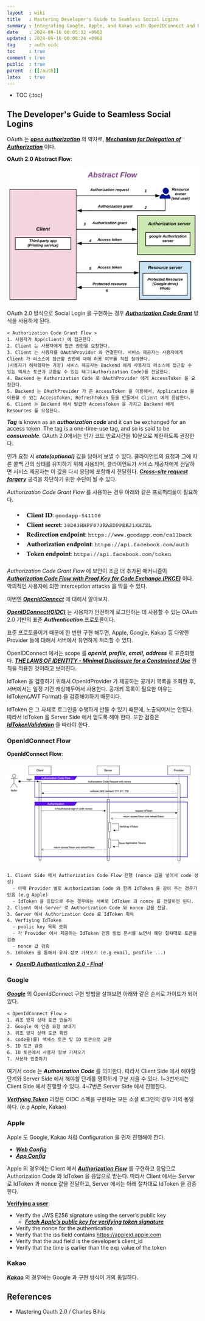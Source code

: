 ```yaml
---
layout  : wiki
title   : Mastering Developer's Guide to Seamless Social Logins
summary : Integrating Google, Apple, and Kakao with OpenIDConnect and OAuth
date    : 2024-09-16 00:05:32 +0900
updated : 2024-09-16 00:08:24 +0900
tag     : auth oidc
toc     : true
comment : true
public  : true
parent  : [[/auth]]
latex   : true
---
```

* TOC
{:toc}

## The Developer's Guide to Seamless Social Logins

OAuth 는 ___[open authorization](https://en.wikipedia.org/wiki/OAuth)___ 의 약자로, ___[Mechanism for Delegation of Authorization](https://security.stackexchange.com/questions/133065/why-is-it-a-bad-idea-to-use-plain-oauth2-for-authentication/134280#134280)___ 이다.

__OAuth 2.0 Abstract Flow__:

![](/resource/wiki/auth-social-login/abstract-flow.png)

OAuth 2.0 방식으로 Social Login 을 구현하는 경우 ___[Authorization Code Grant](https://datatracker.ietf.org/doc/html/rfc6749#section-4.1)___ 방식을 사용하게 된다.

```
< Authorization Code Grant Flow >
1. 사용자가 App(client) 에 접근한다.
2. Client 는 사용자에게 접근 권한을 요청한다.
3. Client 는 사용자를 OAuthProvider 와 연결한다. 서비스 제공자는 사용자에게 Client 가 리소스에 접근할 권한에 대해 허용 여부를 직접 질의한다.
(사용자가 허락했다는 가정) 서비스 제공자는 Backend 에게 사용자의 리소스에 접근할 수 있는 액세스 토큰과 교환할 수 있는 태그(Authorization Code)를 전달한다.
4. Backend 는 Authorization Code 로 OAuthProvider 에게 AccessToken 을 요청한다.
5. Backend 는 OAuthProvider 가 준 AccessToken 을 이용해서, Application 을 이용할 수 있는 AccessToken, RefreshToken 등을 만들어서 Client 에게 응답한다.
6. Client 는 Backend 에서 발급한 AccessToken 을 가지고 Backend 에게 Resources 를 요청한다.
```

___Tag___ is known as an ___authorization code___ and it can be exchanged for an access token. The tag is a one-time-use tag, and so is said
to be ___consumable___.  OAuth 2.0에서는 인가 코드 만료시간을 10분으로 제한하도록 권장한다.

인가 요청 시 ___state(optional)___ 값을 담아서 보낼 수 있다. 클라이언트의 요청과 그에 따른 콜백 간의 상태를 유지하기 위해 사용되며, 클라이언트가 서비스 제공자에게 전달하면 서비스 제공자는 이 값을 다시 응답에 포함해서 전달한다. ___[Cross-site request forgery](https://en.wikipedia.org/wiki/Cross-site_request_forgery)___ 공격을 차단하기 위한 수단이 될 수 있다.

_Authorization Code Grant Flow_ 를 사용하는 경우 아래와 같은 프로퍼티들이 필요하다.

![](/resource/wiki/auth-social-login/properties.png)

_Authorization Code Grant Flow_ 에 보안이 조금 더 추가된 매커니즘이 ___[Authorization Code Flow with Proof Key for Code Exchange (PKCE)](https://baekjungho.github.io/wiki/auth/auth-oidc/)___ 이다.
악의적인 사용자에 의한 interception attacks 을 막을 수 있다.

이번엔 ___[OpenIdConnect](https://openid.net/developers/how-connect-works/)___ 에 대해서 알아보자.

___[OpenIDConnect(OIDC)](https://en.wikipedia.org/wiki/OpenID)___ 는 사용자가 안전하게 로그인하는 데 사용할 수 있는 OAuth 2.0 기반의 표준 ___Authentication___ 프로토콜이다.

표준 프로토콜이기 때문에 한 번만 구현 해두면, Apple, Google, Kakao 등 다양한 Provider 들에 대해서 서버에서 유연하게 처리할 수 있다.

OpenIDConnect 에서는 scope 를 ___openid, profile, email, address___ 로 표준화했다. ___[THE LAWS OF IDENTITY - Minimal Disclosure for a Constrained Use](https://baekjungho.github.io/wiki/auth/auth-the-laws-of-identity/)___ 원칙을 적용한 것이라고 보여진다.

IdToken 을 검증하기 위해서 OpenIdProvider 가 제공하는 공개키 목록을 조회한 후, 서버에서는 일정 기간 캐싱해두어서 사용한다. 공개키 목록이 필요한 이유는 IdToken(JWT Format) 을 검증해야하기 때문이다.

IdToken 은 그 자체로 로그인을 수행하게 만들 수 있기 때문에, 노출되어서는 안된다. 따라서 IdToken 을 Server Side 에서 얻도록 해야 한다.
또한 검증은 ___[IdTokenValidation](https://openid.net/specs/openid-connect-core-1_0.html#IDTokenValidation)___ 을 따라야 한다.

### OpenIdConnect Flow

__OpenIdConnect Flow__:

![](/resource/wiki/auth-social-login/oidc-flow.png)

```
1. Client Side 에서 Authorization Code Flow 진행 (nonce 값을 넣어서 code 생성)
  - 이때 Provider 별로 Authorization Code 와 함께 IdToken 을 같이 주는 경우가 있음 (e.g Apple)
  - IdToken 을 응답으로 주는 경우에는 서버로 IdToken 과 nonce 를 전달하면 된다.
2. Client 에서 Server 로 Authorization Code 와 nonce 값을 전달.
3. Server 에서 Authorization Code 로 IdToken 획득
4. Verfiying IdToken 
  - public key 목록 조회
  - 각 Provider 에서 제공하는 IdToken 검증 방법 문서를 보면서 해당 절차대로 토큰을 검증
  - nonce 값 검증
5. IdToken 을 통해서 유저 정보 가져오기 (e.g email, profile ...)
```

- ___[OpenID Authentication 2.0 - Final](https://openid.net/specs/openid-authentication-2_0.html)___

### Google

___[Google](https://developers.google.com/identity/openid-connect/openid-connect?hl=ko#java)___ 의 OpenIdConnect 구현 방법을 살펴보면 아래와 같은 순서로 가이드가 되어있다.

```
< OpenIdConnect Flow >
1. 위조 방지 상태 토큰 만들기
2. Google 에 인증 요청 보내기
3. 위조 방지 상태 토큰 확인
4. code을(를) 액세스 토큰 및 ID 토큰으로 교환
5. ID 토큰 검증
6. ID 토큰에서 사용자 정보 가져오기
7. 사용자 인증하기
```

여기서 code 는 ___Authorization Code___ 를 의미한다. 따라서 Client Side 에서 해야할 단계와 Server Side 에서 해야할 단계를 명확하게 구분 지을 수 있다.
1~3번까지는 Client Side 에서 진행할 수 있다. 4~7번은 Server Side 에서 진행한다. 

___[Verifying Token](https://developers.google.com/identity/openid-connect/openid-connect?hl=ko#validatinganidtoken)___ 과정은 OIDC 스펙을 구현하는 모든 소셜 로그인의 경우 거의 동일하다. (e.g Apple, Kakao)

### Apple

Apple 도 Google, Kakao 처럼 Configuration 을 먼저 진행해야 한다.

- ___[Web Config](https://developer.apple.com/help/account/configure-app-capabilities/configure-sign-in-with-apple-for-the-web)___
- ___[App Config](https://developer.apple.com/help/account/configure-app-capabilities/group-apps-for-sign-in-with-apple)___

Apple 의 경우에는 Client 에서 ___[Authorization Flow](https://developer.apple.com/documentation/sign_in_with_apple/request_an_authorization_to_the_sign_in_with_apple_server#4066167)___ 를 구현하고 응답으로 Authorization Code 와 IdToken 을 응답으로 받는다.
따라서 Client 에서는 Server 로 IdToken 과 nonce 값을 전달하고, Server 에서는 아래 절차대로 IdToken 을 검증한다.

__[Verifying a user](https://developer.apple.com/documentation/sign_in_with_apple/sign_in_with_apple_rest_api/verifying_a_user)__:
- Verify the JWS E256 signature using the server’s public key
  - ___[Fetch Apple’s public key for verifying token signature](https://developer.apple.com/documentation/sign_in_with_apple/fetch_apple_s_public_key_for_verifying_token_signature)___
- Verify the nonce for the authentication
- Verify that the iss field contains https://appleid.apple.com
- Verify that the aud field is the developer’s client_id
- Verify that the time is earlier than the exp value of the token

### Kakao

___[Kakao](https://developers.kakao.com/docs/latest/ko/kakaologin/common)___ 의 경우에는 Google 과 구현 방식이 거의 동일하다.

## References

- Mastering Oauth 2.0 / Charles Bihis